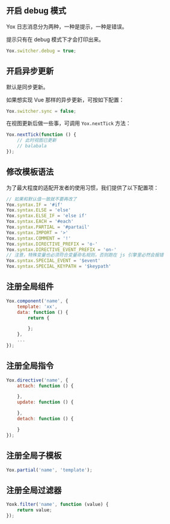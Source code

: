 ## 开启 debug 模式

Yox 日志消息分为两种，一种是提示，一种是错误。

提示只有在 debug 模式下才会打印出来。

```javascript
Yox.switcher.debug = true;
```

## 开启异步更新

默认是同步更新。

如果想实现 Vue 那样的异步更新，可按如下配置：

```javascript
Yox.switcher.sync = false;
```

在视图更新后做一些事，可调用 `Yox.nextTick` 方法：

```javascript
Yox.nextTick(function () {
    // 此时视图已更新
    // balabala
});
```

## 修改模板语法

为了最大程度的适配开发者的使用习惯，我们提供了以下配置项：

```javascript
// 如果和默认值一致就不要再改了
Yox.syntax.IF = '#if'
Yox.syntax.ELSE = 'else'
Yox.syntax.ELSE_IF = 'else if'
Yox.syntax.EACH = '#each'
Yox.syntax.PARTIAL = '#partail'
Yox.syntax.IMPORT = '>'
Yox.syntax.COMMENT = '!'
Yox.syntax.DIRECTIVE_PREFIX = 'o-'
Yox.syntax.DIRECTIVE_EVENT_PREFIX = 'on-'
// 注意，特殊变量也必须符合变量命名规则，否则跑在 js 引擎里必然会报错
Yox.syntax.SPECIAL_EVENT = '$event'
Yox.syntax.SPECIAL_KEYPATH = '$keypath'

```

## 注册全局组件

```javascript
Yox.component('name', {
    template: 'xx',
    data: function () {
        return {

        };
    },
    ...
});
```

## 注册全局指令

```javascript
Yox.directive('name', {
    attach: function () {

    },
    update: function () {

    },
    detach: function () {

    }
});
```

## 注册全局子模板

```javascript
Yox.partial('name', 'template');
```

## 注册全局过滤器

```javascript
Yoxk.filter('name', function (value) {
    return value;
});
```

